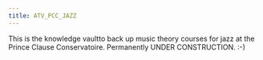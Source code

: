 ```yaml
---
title: ATV_PCC_JAZZ
---
```

This is the knowledge vaultto back up music theory courses for jazz at the Prince Clause Conservatoire.  Permanently UNDER CONSTRUCTION.
:-)